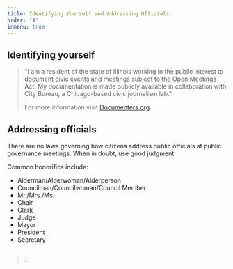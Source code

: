 ```yaml
---
title: Identifying Yourself and Addressing Officials
order: '4'
inmenu: true
---
```

## Identifying yourself

> "I am a resident of the state of Illinois working in the public interest to document civic events and meetings subject to the Open Meetings Act. My documentation is made publicly available in collaboration with City Bureau, a Chicago-based civic journalism lab."
>
> For more information visit [Documenters.org](https://beta.documenters.org/).
>
>

## Addressing officials

There are no laws governing how citizens address public officials at public governance meetings. When in doubt, use good judgment.

Common honorifics include:

* Alderman/Alderwoman/Alderperson
* Councilman/Councilwoman/Council Member
* Mr./Mrs./Ms.
* Chair
* Clerk
* Judge
* Mayor
* President
* Secretary

## 

> .

